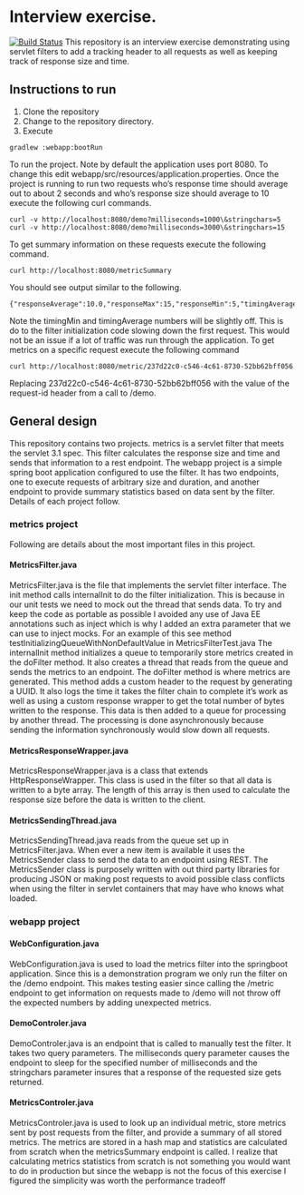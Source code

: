 # Interview exercise.
[![Build Status](https://travis-ci.com/forinterviews4782/servletFilterDemo.svg?branch=master)](https://travis-ci.com/forinterviews4782/servletFilterDemo)
This repository is an interview exercise demonstrating using servlet filters to add a tracking header to all requests as well as keeping track of response size and time.
## Instructions to run
1. Clone the repository
2. Change to the repository directory.
3. Execute

```gradlew :webapp:bootRun```

To run the project. Note by default the application uses port 8080. To change this edit webapp/src/resources/application.properties.
Once the project is running to run two requests who’s response time should average out to about 2 seconds and who’s response size should average to 10 execute the following curl commands.

```
curl -v http://localhost:8080/demo?milliseconds=1000\&stringchars=5
curl -v http://localhost:8080/demo?milliseconds=3000\&stringchars=15
```

To get summary information on these requests execute the following command.
```
curl http://localhost:8080/metricSummary
```
You should see output similar to the following.
```
{"responseAverage":10.0,"responseMax":15,"responseMin":5,"timingAverage":2095.0,"timingMax":3003,"timingMin":1187}
```
Note the timingMin and timingAverage numbers will be slightly off. This is do to the filter initialization code slowing down the first request. This would not be an issue if a lot of traffic was run through the application.
To get metrics on a specific request execute the following command

```curl http://localhost:8080/metric/237d22c0-c546-4c61-8730-52bb62bff056```

Replacing 237d22c0-c546-4c61-8730-52bb62bff056 with the value of the request-id header from a call to /demo.
## General design
This repository contains two projects. metrics is a servlet filter that meets the servlet 3.1 spec. This filter calculates the response size and time and sends that information to a rest endpoint. The webapp project is a simple spring boot application configured to use the filter. It has two endpoints, one to execute requests of arbitrary size and duration, and another endpoint to provide summary statistics based on data sent by the filter. Details of each project follow.
### metrics project
Following are details about the most important files in this project.
#### MetricsFilter.java
MetricsFilter.java is the file that implements the servlet filter interface. The init method calls internalInit to do the filter initialization. This is because in our unit tests we need to mock out the thread that sends data. To try and keep the code as portable as possible I avoided any use of Java EE annotations such as inject which is why I added an extra parameter that we can use to inject mocks. For an example of this see method testInitializingQueueWithNonDefaultValue in MetricsFilterTest.java
The internalInit method initializes a queue to temporarily store metrics created in the doFilter method. It also creates a thread that reads from the queue and sends the metrics to an endpoint.
The doFilter method is where metrics are generated. This method adds a custom header to the request by generating a UUID. It also logs the time it takes the filter chain to complete it’s work as well as using a custom response wrapper to get the total number of bytes written to the response. This data is then added to a queue for processing by another thread. The processing is done asynchronously because sending the information synchronously would slow down all requests.
#### MetricsResponseWrapper.java
MetricsResponseWrapper.java is a class that extends HttpResponseWrapper. This class is used in the filter so that all data is written to a byte array. The length of this array is then used to calculate the response size before the data is written to the client.
#### MetricsSendingThread.java 
MetricsSendingThread.java reads from the queue set up in MetricsFilter.java. When ever a new item is available it uses the MetricsSender class to send the data to an endpoint using REST. The MetricsSender class is purposely written with out third party libraries for producing JSON or making post requests to avoid possible class conflicts when using the filter in servlet containers that may have who knows what loaded.
### webapp project
#### WebConfiguration.java
WebConfiguration.java is used to load the metrics filter into the springboot application. Since this is a demonstration program we only run the filter on the /demo endpoint. This makes testing easier since calling the /metric endpoint to get information on requests made to /demo will not throw off the expected numbers by adding unexpected metrics.
#### DemoControler.java
DemoControler.java is an endpoint that is called to manually test the filter. It takes two query parameters. The milliseconds query parameter causes the endpoint to sleep for the specified number of milliseconds and the stringchars parameter insures that a response of the requested size gets returned.
#### MetricsControler.java
MetricsControler.java is used to look up an individual metric, store metrics sent by post requests from the filter, and provide a summary of all stored metrics. The metrics are stored in a hash map and statistics are calculated from scratch when the metricsSummary endpoint is called. I realize that calculating metrics statistics from scratch is not something you would want to do in production but since the webapp is not the focus of this exercise I figured the simplicity was worth the performance tradeoff
